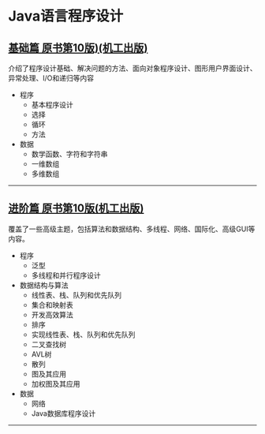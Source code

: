 #   Java语言程序设计


##  [基础篇 原书第10版)(机工出版)](s1/README.md)

介绍了程序设计基础、解决问题的方法、面向对象程序设计、图形用户界面设计、异常处理、I/O和递归等内容

-   程序
    -   基本程序设计
    -   选择
    -   循环
    -   方法
-   数据
    -   数学函数、字符和字符串
    -   一维数组
    -   多维数组

----

##  [进阶篇 原书第10版(机工出版)](s2/README.md)

覆盖了一些高级主题，包括算法和数据结构、多线程、网络、国际化、高级GUI等内容。

-   程序
    -   泛型
    -   多线程和并行程序设计
-   数据结构与算法
    -   线性表、栈、队列和优先队列
    -   集合和映射表
    -   开发高效算法
    -   排序
    -   实现线性表、栈、队列和优先队列
    -   二叉查找树
    -   AVL树
    -   散列
    -   图及其应用
    -   加权图及其应用
-   数据
    -   网络
    -   Java数据库程序设计

----

